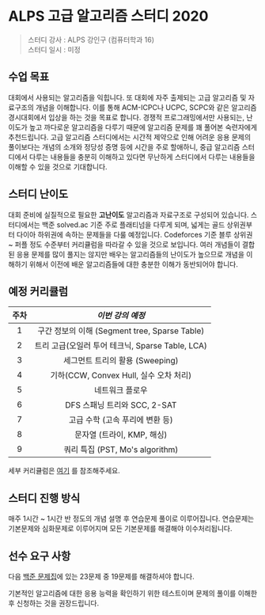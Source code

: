 # ALPS 고급 알고리즘 스터디 2020

> 스터디 강사 : ALPS 강인구 (컴퓨터학과 16)<br>스터디 일시 : 미정

## 수업 목표

대회에서 사용되는 알고리즘을 익힙니다. 또 대회에 자주 출제되는 고급 알고리즘 및 자료구조의 개념을 이해합니다. 이를 통해 ACM-ICPC나 UCPC, SCPC와 같은 알고리즘 경시대회에서 입상을 하는 것을 목표로 합니다. 경쟁적 프로그래밍에서만 사용되는, 난이도가 높고 까다로운 알고리즘을 다루기 때문에 알고리즘 문제를 꽤 풀어본 숙련자에게 추천드립니다. 고급 알고리즘 스터디에서는 시간적 제약으로 인해 어려운 응용 문제의 풀이보다는 개념의 소개와 정당성 증명 등에 시간을 주로 할애하니, 중급 알고리즘 스터디에서 다루는 내용들을 충분히 이해하고 있다면 무난하게 스터디에서 다루는 내용들을 이해할 수 있을 것으로 기대합니다.

## 스터디 난이도

대회 준비에 실질적으로 필요한 **고난이도** 알고리즘과 자료구조로 구성되어 있습니다. 스터디에서는 백준 solved.ac 기준 주로 플래티넘을 다루게 되며, 넓게는 골드 상위권부터 다이아 하위권에 속하는 문제들을 다룰 예정입니다. Codeforces 기준 블루 상위권 ~ 퍼플 정도 수준부터 커리큘럼을 따라갈 수 있을 것으로 보입니다. 여러 개념들이 결합된 응용 문제를 많이 풀지는 않지만 배우는 알고리즘들의 난이도가 높으므로 개념을 이해하기 위해서 이전에 배운 알고리즘들에 대한 충분한 이해가 동반되어야 합니다.

## 예정 커리큘럼

| 주차 |                     *이번 강의 예정*                     |
| :--: | :------------------------------------------------------: |
|  1   |       구간 정보의 이해 (Segment tree, Sparse Table)       |
|  2   |     트리 고급(오일러 투어 테크닉, Sparse Table, LCA)       |
|  3   |             세그먼트 트리의 활용 (Sweeping)              |
|  4   |         기하(CCW, Convex Hull, 실수 오차 처리)           |
|  5   |                     네트워크 플로우                      |
|  6   |               DFS 스패닝 트리와 SCC, 2-SAT               |
|  7   |             고급 수학 (고속 푸리에 변환 등)             |
|  8   |                문자열 (트라이, KMP, 해싱)                |
|  9   |             쿼리 특집 (PST, Mo's algorithm)              |

세부 커리큘럼은 [여기](https://github.com/ALPS-Study/Introduction/blob/master/2021-1R/0x03%20%EA%B3%A0%EA%B8%89%20%EC%95%8C%EA%B3%A0%EB%A6%AC%EC%A6%98%20%EC%8A%A4%ED%84%B0%EB%94%94/advanced_study_2021.md) 를 참조해주세요.

## 스터디 진행 방식
매주 1시간 ~ 1시간 반 정도의 개념 설명 후 연습문제 풀이로 이루어집니다. 연습문제는 기본문제와 심화문제로 이루어지며 모든 기본문제를 해결해야 이수처리됩니다.

## 선수 요구 사항

다음 [백준 문제집](https://www.acmicpc.net/workbook/view/7060)에 있는 23문제 중 19문제를 해결하셔야 합니다.

기본적인 알고리즘에 대한 응용 능력을 확인하기 위한 테스트이며 문제의 풀이를 이해한 후 신청하는 것을 권장드립니다.



